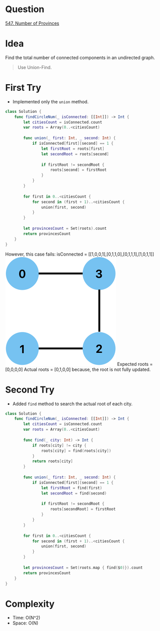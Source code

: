 # Question
[547. Number of Provinces](https://leetcode.com/problems/number-of-provinces/)

# Idea
Find the total number of connected components in an undirected graph.
>  Use Union-Find.

# First Try
- Implemented only the `union` method.

```swift
class Solution {
    func findCircleNum(_ isConnected: [[Int]]) -> Int {
        let citiesCount = isConnected.count
        var roots = Array(0..<citiesCount)

        func union(_ first: Int, _ second: Int) {
            if isConnected[first][second] == 1 {
                let firstRoot = roots[first]
                let secondRoot = roots[second]

                if firstRoot != secondRoot {
                    roots[second] = firstRoot
                }
            }
        }

        for first in 0..<citiesCount {
            for second in (first + 1)..<citiesCount {
                union(first, second)
            }
        }

        let provincesCount = Set(roots).count
        return provincesCount
    }
}
```

However, this case fails:
isConnected = [[1,0,0,1],[0,1,1,0],[0,1,1,1],[1,0,1,1]]
![case](../../lib/images/hyorin/547-case.png)
Expected roots = [0,0,0,0]
Actual roots = [0,1,0,0]
because, the root is not fully updated.


# Second Try
- Added `find` method to search the actual root of each city.

```swift
class Solution {
    func findCircleNum(_ isConnected: [[Int]]) -> Int {
        let citiesCount = isConnected.count
        var roots = Array(0..<citiesCount)

        func find(_ city: Int) -> Int {
            if roots[city] != city {
                roots[city] = find(roots[city])
            }
            return roots[city]
        }

        func union(_ first: Int, _ second: Int) {
            if isConnected[first][second] == 1 {
                let firstRoot = find(first)
                let secondRoot = find(second)

                if firstRoot != secondRoot {
                    roots[secondRoot] = firstRoot
                }
            }
        }

        for first in 0..<citiesCount {
            for second in (first + 1)..<citiesCount {
                union(first, second)
            }
        }

        let provincesCount = Set(roots.map { find($0)}).count
        return provincesCount
    }
}
```

# Complexity
- Time: O(N^2)
- Space: O(N)
